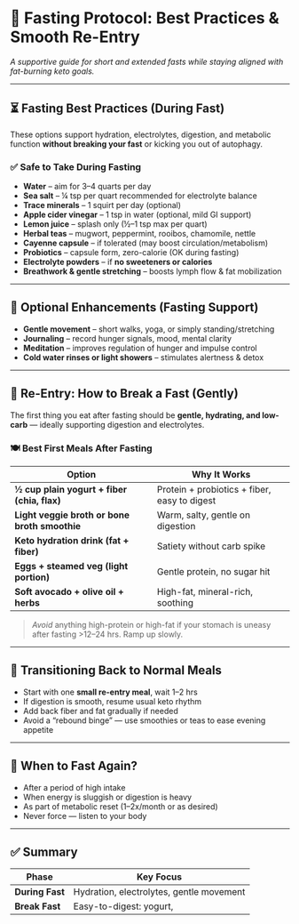 # 🌙 Fasting Protocol: Best Practices & Smooth Re-Entry  
*A supportive guide for short and extended fasts while staying aligned with fat-burning keto goals.*

---

## ⏳ Fasting Best Practices (During Fast)

These options support hydration, electrolytes, digestion, and metabolic function **without breaking your fast** or kicking you out of autophagy.

### ✅ Safe to Take During Fasting

- **Water** – aim for 3–4 quarts per day  
- **Sea salt** – ¼ tsp per quart recommended for electrolyte balance  
- **Trace minerals** – 1 squirt per day (optional)  
- **Apple cider vinegar** – 1 tsp in water (optional, mild GI support)  
- **Lemon juice** – splash only (½–1 tsp max per quart)  
- **Herbal teas** – mugwort, peppermint, rooibos, chamomile, nettle  
- **Cayenne capsule** – if tolerated (may boost circulation/metabolism)  
- **Probiotics** – capsule form, zero-calorie (OK during fasting)  
- **Electrolyte powders** – if **no sweeteners or calories**  
- **Breathwork & gentle stretching** – boosts lymph flow & fat mobilization  

---

## 🧠 Optional Enhancements (Fasting Support)

- **Gentle movement** – short walks, yoga, or simply standing/stretching  
- **Journaling** – record hunger signals, mood, mental clarity  
- **Meditation** – improves regulation of hunger and impulse control  
- **Cold water rinses or light showers** – stimulates alertness & detox

---

## 🌅 Re-Entry: How to Break a Fast (Gently)

The first thing you eat after fasting should be **gentle, hydrating, and low-carb** — ideally supporting digestion and electrolytes.

### 🍽️ Best First Meals After Fasting

| Option | Why It Works |
|--------|----------------|
| **½ cup plain yogurt + fiber (chia, flax)** | Protein + probiotics + fiber, easy to digest  
| **Light veggie broth or bone broth smoothie** | Warm, salty, gentle on digestion  
| **Keto hydration drink (fat + fiber)** | Satiety without carb spike  
| **Eggs + steamed veg (light portion)** | Gentle protein, no sugar hit  
| **Soft avocado + olive oil + herbs** | High-fat, mineral-rich, soothing  

> *Avoid* anything high-protein or high-fat if your stomach is uneasy after fasting >12–24 hrs. Ramp up slowly.

---

## 🔁 Transitioning Back to Normal Meals

- Start with one **small re-entry meal**, wait 1–2 hrs  
- If digestion is smooth, resume usual keto rhythm  
- Add back fiber and fat gradually if needed  
- Avoid a “rebound binge” — use smoothies or teas to ease evening appetite  

---

## 📅 When to Fast Again?

- After a period of high intake  
- When energy is sluggish or digestion is heavy  
- As part of metabolic reset (1–2x/month or as desired)  
- Never force — listen to your body  

---

## ✅ Summary

| Phase          | Key Focus                                   |
|----------------|---------------------------------------------|
| **During Fast**| Hydration, electrolytes, gentle movement  
| **Break Fast** | Easy-to-digest: yogurt,
